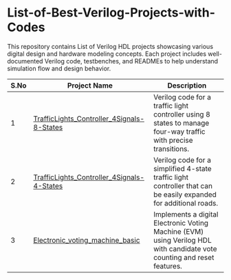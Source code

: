 # List-of-Best-Verilog-Projects-with-Codes
This repository contains List of Verilog HDL projects showcasing various digital design and hardware modeling concepts. Each project includes well-documented Verilog code, testbenches, and READMEs to help understand simulation flow and design behavior.


| S.No | Project Name | Description |
|------|---------------|--------------|
| 1 | [TrafficLights_Controller_4Signals-8-States](https://github.com/creddy5/TrafficLights_Controller_4Signals-8-States) | Verilog code for a traffic light controller using 8 states to manage four-way traffic with precise transitions. |
| 2 | [TrafficLights_Controller_4Signals-4-States](https://github.com/creddy5/TrafficLights_Controller_4Signals-4-States) | Verilog code for a simplified 4-state traffic light controller that can be easily expanded for additional roads. |
| 3 | [Electronic_voting_machine_basic](https://github.com/creddy5/Electronic_voting_machine_basic) | Implements a digital Electronic Voting Machine (EVM) using Verilog HDL with candidate vote counting and reset features. |
